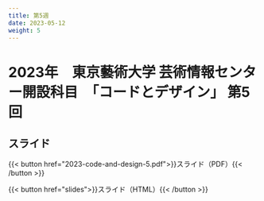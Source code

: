```yaml
---
title: 第5週
date: 2023-05-12
weight: 5
---
```


# 2023年　東京藝術大学 芸術情報センター開設科目　「コードとデザイン」 第5回

## スライド

{{< button href="2023-code-and-design-5.pdf">}}スライド（PDF）{{< /button >}}

{{< button href="slides">}}スライド（HTML）{{< /button >}}





